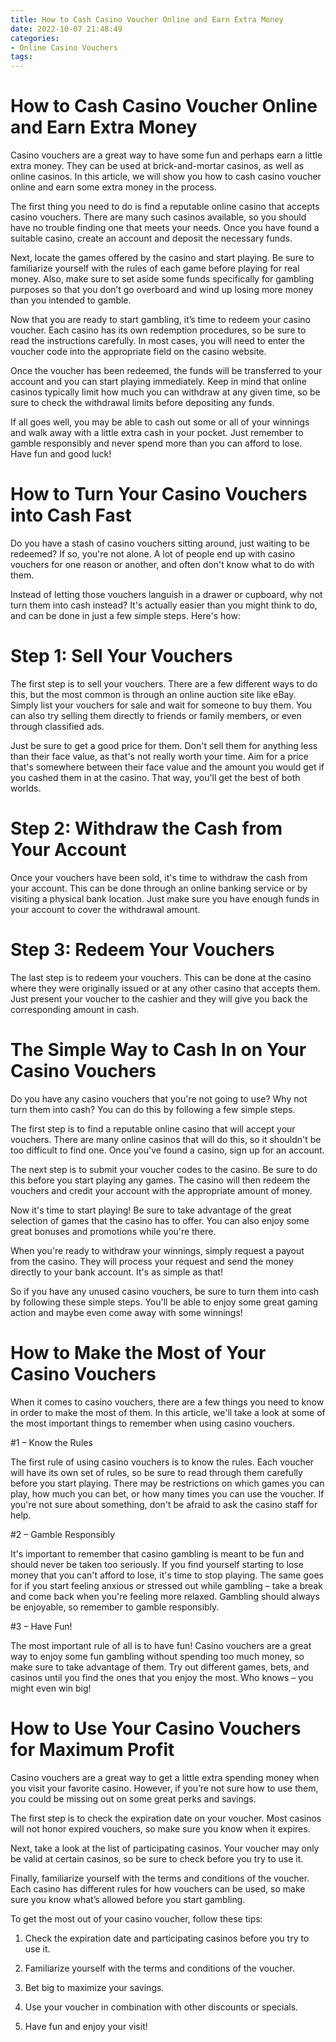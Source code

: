 ```yaml
---
title: How to Cash Casino Voucher Online and Earn Extra Money
date: 2022-10-07 21:48:49
categories:
- Online Casino Vouchers
tags:
---
```



#  How to Cash Casino Voucher Online and Earn Extra Money

Casino vouchers are a great way to have some fun and perhaps earn a little extra money. They can be used at brick-and-mortar casinos, as well as online casinos. In this article, we will show you how to cash casino voucher online and earn some extra money in the process.

The first thing you need to do is find a reputable online casino that accepts casino vouchers. There are many such casinos available, so you should have no trouble finding one that meets your needs. Once you have found a suitable casino, create an account and deposit the necessary funds.

Next, locate the games offered by the casino and start playing. Be sure to familiarize yourself with the rules of each game before playing for real money. Also, make sure to set aside some funds specifically for gambling purposes so that you don’t go overboard and wind up losing more money than you intended to gamble.

Now that you are ready to start gambling, it’s time to redeem your casino voucher. Each casino has its own redemption procedures, so be sure to read the instructions carefully. In most cases, you will need to enter the voucher code into the appropriate field on the casino website.

Once the voucher has been redeemed, the funds will be transferred to your account and you can start playing immediately. Keep in mind that online casinos typically limit how much you can withdraw at any given time, so be sure to check the withdrawal limits before depositing any funds.

If all goes well, you may be able to cash out some or all of your winnings and walk away with a little extra cash in your pocket. Just remember to gamble responsibly and never spend more than you can afford to lose. Have fun and good luck!

#  How to Turn Your Casino Vouchers into Cash Fast

Do you have a stash of casino vouchers sitting around, just waiting to be redeemed? If so, you're not alone. A lot of people end up with casino vouchers for one reason or another, and often don't know what to do with them.

Instead of letting those vouchers languish in a drawer or cupboard, why not turn them into cash instead? It's actually easier than you might think to do, and can be done in just a few simple steps. Here's how:

# Step 1: Sell Your Vouchers

The first step is to sell your vouchers. There are a few different ways to do this, but the most common is through an online auction site like eBay. Simply list your vouchers for sale and wait for someone to buy them. You can also try selling them directly to friends or family members, or even through classified ads.

Just be sure to get a good price for them. Don't sell them for anything less than their face value, as that's not really worth your time. Aim for a price that's somewhere between their face value and the amount you would get if you cashed them in at the casino. That way, you'll get the best of both worlds.

# Step 2: Withdraw the Cash from Your Account

Once your vouchers have been sold, it's time to withdraw the cash from your account. This can be done through an online banking service or by visiting a physical bank location. Just make sure you have enough funds in your account to cover the withdrawal amount.

# Step 3: Redeem Your Vouchers

The last step is to redeem your vouchers. This can be done at the casino where they were originally issued or at any other casino that accepts them. Just present your voucher to the cashier and they will give you back the corresponding amount in cash.

#  The Simple Way to Cash In on Your Casino Vouchers

Do you have any casino vouchers that you're not going to use? Why not turn them into cash? You can do this by following a few simple steps.

The first step is to find a reputable online casino that will accept your vouchers. There are many online casinos that will do this, so it shouldn't be too difficult to find one. Once you've found a casino, sign up for an account.

The next step is to submit your voucher codes to the casino. Be sure to do this before you start playing any games. The casino will then redeem the vouchers and credit your account with the appropriate amount of money.

Now it's time to start playing! Be sure to take advantage of the great selection of games that the casino has to offer. You can also enjoy some great bonuses and promotions while you're there.

When you're ready to withdraw your winnings, simply request a payout from the casino. They will process your request and send the money directly to your bank account. It's as simple as that!

So if you have any unused casino vouchers, be sure to turn them into cash by following these simple steps. You'll be able to enjoy some great gaming action and maybe even come away with some winnings!

#  How to Make the Most of Your Casino Vouchers

When it comes to casino vouchers, there are a few things you need to know in order to make the most of them. In this article, we'll take a look at some of the most important things to remember when using casino vouchers.

#1 – Know the Rules

The first rule of using casino vouchers is to know the rules. Each voucher will have its own set of rules, so be sure to read through them carefully before you start playing. There may be restrictions on which games you can play, how much you can bet, or how many times you can use the voucher. If you're not sure about something, don't be afraid to ask the casino staff for help.

#2 – Gamble Responsibly

It's important to remember that casino gambling is meant to be fun and should never be taken too seriously. If you find yourself starting to lose money that you can't afford to lose, it's time to stop playing. The same goes for if you start feeling anxious or stressed out while gambling – take a break and come back when you're feeling more relaxed. Gambling should always be enjoyable, so remember to gamble responsibly.

#3 – Have Fun!

The most important rule of all is to have fun! Casino vouchers are a great way to enjoy some fun gambling without spending too much money, so make sure to take advantage of them. Try out different games, bets, and casinos until you find the ones that you enjoy the most. Who knows – you might even win big!

#  How to Use Your Casino Vouchers for Maximum Profit

Casino vouchers are a great way to get a little extra spending money when you visit your favorite casino. However, if you’re not sure how to use them, you could be missing out on some great perks and savings.

The first step is to check the expiration date on your voucher. Most casinos will not honor expired vouchers, so make sure you know when it expires.

Next, take a look at the list of participating casinos. Your voucher may only be valid at certain casinos, so be sure to check before you try to use it.

Finally, familiarize yourself with the terms and conditions of the voucher. Each casino has different rules for how vouchers can be used, so make sure you know what’s allowed before you start gambling.

To get the most out of your casino voucher, follow these tips:

1. Check the expiration date and participating casinos before you try to use it.

2. Familiarize yourself with the terms and conditions of the voucher.

3. Bet big to maximize your savings.

4. Use your voucher in combination with other discounts or specials.

5. Have fun and enjoy your visit!